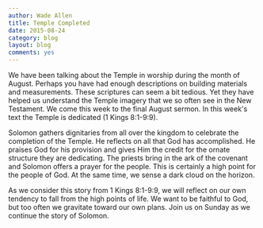 ```yaml
---
author: Wade Allen
title: Temple Completed
date: 2015-08-24
category: blog
layout: blog
comments: yes
---
```

 
We have been talking about the Temple in worship during the month of August. Perhaps you have had enough descriptions on building materials and measurements. These scriptures can seem a bit tedious. Yet they have helped us understand the Temple imagery that we so often see in the New Testament. We come this week to the final August sermon. In this week's text the Temple is dedicated (1 Kings 8:1-9:9).

Solomon gathers dignitaries from all over the kingdom to celebrate the completion of the Temple. He reflects on all that God has accomplished. He praises God for his provision and gives Him the credit for the ornate structure they are dedicating. The priests bring in the ark of the covenant and Solomon offers a prayer for the people. This is certainly a high point for the people of God. At the same time, we sense a dark cloud on the horizon.

As we consider this story from 1 Kings 8:1-9:9, we will reflect on our own tendency to fall from the high points of life. We want to be faithful to God, but too often we gravitate toward our own plans. Join us on Sunday as we continue the story of Solomon.


